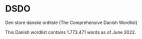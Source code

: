 # DSDO
Den store danske ordliste (The Comprehensive Danish Wordlist)

This Danish wordlist contains 1.773.471 words as of June 2022.
